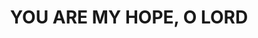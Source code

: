 ---
capo: 0
id: 0
lang: en-us
page: '281'
step: ele
subtitle: ''
tags:
- sal
title: YOU ARE MY HOPE, O LORD
---